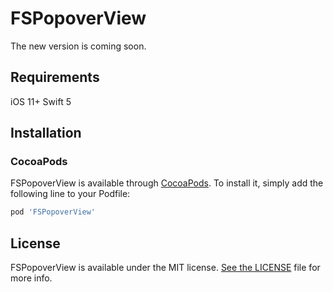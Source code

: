 # FSPopoverView

The new version is coming soon. 

## Requirements

iOS 11+
Swift 5

## Installation

### CocoaPods

FSPopoverView is available through [CocoaPods](https://cocoapods.org). 
To install it, simply add the following line to your Podfile:

```ruby
pod 'FSPopoverView'
```

## License

FSPopoverView is available under the MIT license. [See the LICENSE](https://github.com/lifution/Popover/blob/master/LICENSE) file for more info.
